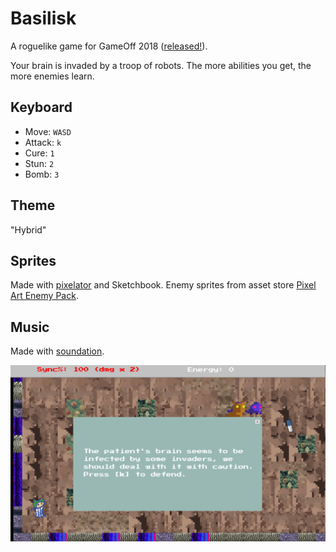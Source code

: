 # Basilisk

A roguelike game for GameOff 2018 ([released!](https://knh190.itch.io/basilisk)). 

Your brain is invaded by a troop of robots. The more abilities you get, the more enemies learn.

## Keyboard

* Move: `WASD`
* Attack: `k`
* Cure: `1`
* Stun: `2`
* Bomb: `3`

## Theme

"Hybrid"

## Sprites

Made with [pixelator](http://pixelatorapp.com/) and Sketchbook. Enemy sprites from asset store [Pixel Art Enemy Pack](https://assetstore.unity.com/packages/3d/pixel-art-enemy-pack-63314).

## Music

Made with [soundation](http://soundation.com).

<img src="./img/snapshot.png">
